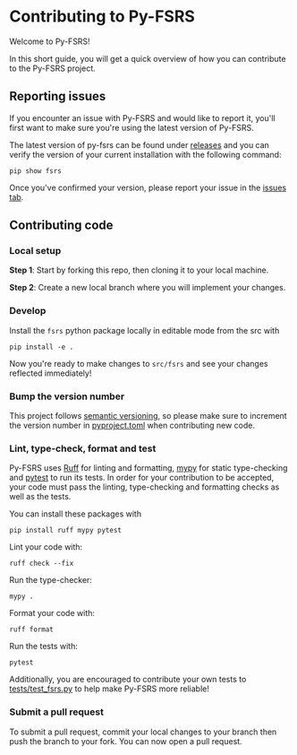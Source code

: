 # Contributing to Py-FSRS

Welcome to Py-FSRS!

In this short guide, you will get a quick overview of how you can contribute to the Py-FSRS project.

## Reporting issues

If you encounter an issue with Py-FSRS and would like to report it, you'll first want to make sure you're using the latest version of Py-FSRS.

The latest version of py-fsrs can be found under [releases](https://github.com/open-spaced-repetition/py-fsrs/releases) and you can verify the version of your current installation with the following command:
```
pip show fsrs
```

Once you've confirmed your version, please report your issue in the [issues tab](https://github.com/open-spaced-repetition/py-fsrs/issues).

## Contributing code

### Local setup

**Step 1**: Start by forking this repo, then cloning it to your local machine.

**Step 2**: Create a new local branch where you will implement your changes.

### Develop

Install the `fsrs` python package locally in editable mode from the src with
```
pip install -e .
```

Now you're ready to make changes to `src/fsrs` and see your changes reflected immediately!

### Bump the version number

This project follows [semantic versioning](https://semver.org/), so please make sure to increment the version number in [pyproject.toml](pyproject.toml) when contributing new code.

### Lint, type-check, format and test

Py-FSRS uses [Ruff](https://github.com/astral-sh/ruff) for linting and formatting, [mypy](https://mypy-lang.org/) for static type-checking and [pytest](https://docs.pytest.org) to run its tests. In order for your contribution to be accepted, your code must pass the linting, type-checking and formatting checks as well as the tests.

You can install these packages with
```
pip install ruff mypy pytest
```

Lint your code with:
```
ruff check --fix
```

Run the type-checker:
```
mypy .
```

Format your code with:
```
ruff format
```

Run the tests with:
```
pytest
```

Additionally, you are encouraged to contribute your own tests to [tests/test_fsrs.py](tests/test_fsrs.py) to help make Py-FSRS more reliable!

### Submit a pull request

To submit a pull request, commit your local changes to your branch then push the branch to your fork. You can now open a pull request.
